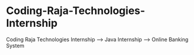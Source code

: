 # Coding-Raja-Technologies-Internship
Coding Raja Technologies Internship --> Java Internship --> Online Banking System

